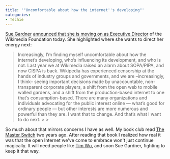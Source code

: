 ```yaml
---
title: '"Uncomfortable about how the internet''s developing"'
categories:
- Techie
---
```


[Sue Gardner](http://en.wikipedia.org/wiki/Sue_Gardner) [announced that she is moving on as Executive Director](http://blog.wikimedia.org/2013/03/27/sue-gardner-departure-announcement/) of the Wikimedia Foundation today. She highlighted where she wants to direct her energy next:


<blockquote>Increasingly, I’m finding myself uncomfortable about how the internet’s developing, who’s influencing its development, and who is not. Last year we at Wikimedia raised an alarm about SOPA/PIPA, and now CISPA is back. Wikipedia has experienced censorship at the hands of industry groups and governments, and we are –increasingly, I think– seeing important decisions made by unaccountable, non-transparent corporate players, a shift from the open web to mobile walled gardens, and a shift from the production-based internet to one that’s consumption-based. There are many organizations and individuals advocating for the public interest online — what’s good for ordinary people — but other interests are more numerous and powerful than they are. I want that to change. And that’s what I want to do next.
> 
> </blockquote>

So much about that mirrors concerns I have as well. My book club read [The Master Switch](http://rwbookclub.com/wiki/The_Master_Switch:_The_Rise_and_Fall_of_Information_Empires) two years ago. After reading that book I realized how real it was that the open Internet we've come to embrace won't just continue magically. It will need people like [Tim Wu](http://en.wikipedia.org/wiki/Tim_Wu), and soon Sue Gardner, fighting to keep it that way.

